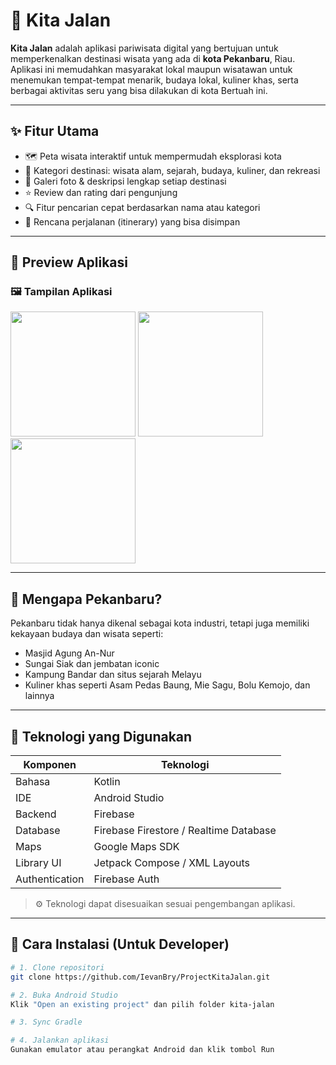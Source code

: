 # 🌆 Kita Jalan

**Kita Jalan** adalah aplikasi pariwisata digital yang bertujuan untuk memperkenalkan destinasi wisata yang ada di **kota Pekanbaru**, Riau. Aplikasi ini memudahkan masyarakat lokal maupun wisatawan untuk menemukan tempat-tempat menarik, budaya lokal, kuliner khas, serta berbagai aktivitas seru yang bisa dilakukan di kota Bertuah ini.

---

## ✨ Fitur Utama

- 🗺️ Peta wisata interaktif untuk mempermudah eksplorasi kota
- 📍 Kategori destinasi: wisata alam, sejarah, budaya, kuliner, dan rekreasi
- 📸 Galeri foto & deskripsi lengkap setiap destinasi
- ⭐ Review dan rating dari pengunjung
- 🔍 Fitur pencarian cepat berdasarkan nama atau kategori
- 🧭 Rencana perjalanan (itinerary) yang bisa disimpan

---

## 📱 Preview Aplikasi

### 🖼️ Tampilan Aplikasi

<p float="left">
  <img src="screenshots/home_screen.png" width="200"/>
  <img src="screenshots/map_screen.png" width="200"/>
  <img src="screenshots/detail_screen.png" width="200"/>
</p>

---

## 📌 Mengapa Pekanbaru?

Pekanbaru tidak hanya dikenal sebagai kota industri, tetapi juga memiliki kekayaan budaya dan wisata seperti:

- Masjid Agung An-Nur
- Sungai Siak dan jembatan iconic
- Kampung Bandar dan situs sejarah Melayu
- Kuliner khas seperti Asam Pedas Baung, Mie Sagu, Bolu Kemojo, dan lainnya

---

## 🧰 Teknologi yang Digunakan

| Komponen     | Teknologi           |
|--------------|---------------------|
| Bahasa       | Kotlin              |
| IDE          | Android Studio      |
| Backend      | Firebase            |
| Database     | Firebase Firestore / Realtime Database |
| Maps         | Google Maps SDK     |
| Library UI   | Jetpack Compose / XML Layouts |
| Authentication | Firebase Auth |

> ⚙️ Teknologi dapat disesuaikan sesuai pengembangan aplikasi.

---

## 🚀 Cara Instalasi (Untuk Developer)

```bash
# 1. Clone repositori
git clone https://github.com/IevanBry/ProjectKitaJalan.git

# 2. Buka Android Studio
Klik "Open an existing project" dan pilih folder kita-jalan

# 3. Sync Gradle

# 4. Jalankan aplikasi
Gunakan emulator atau perangkat Android dan klik tombol Run
```
